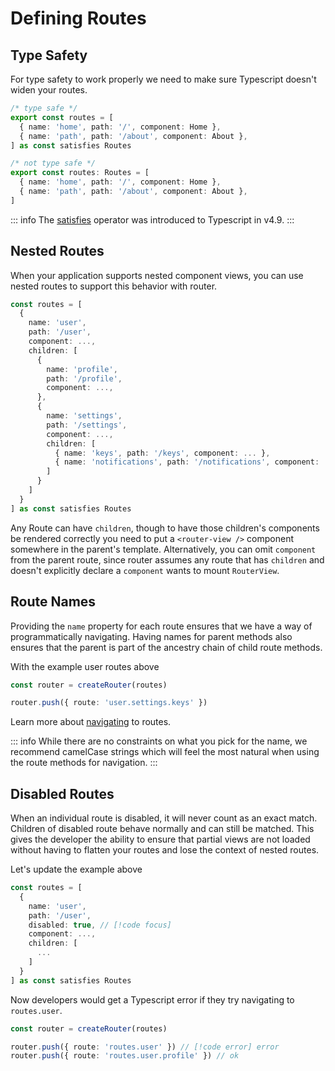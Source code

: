 # Defining Routes

## Type Safety

For type safety to work properly we need to make sure Typescript doesn't widen your routes.

```ts
/* type safe */
export const routes = [
  { name: 'home', path: '/', component: Home },
  { name: 'path', path: '/about', component: About },
] as const satisfies Routes 

/* not type safe */
export const routes: Routes = [
  { name: 'home', path: '/', component: Home },
  { name: 'path', path: '/about', component: About },
]
```

::: info
The [satisfies](https://www.typescriptlang.org/docs/handbook/release-notes/typescript-4-9.html) operator was introduced to Typescript in v4.9.
:::

## Nested Routes

When your application supports nested component views, you can use nested routes to support this behavior with router.  

```ts
const routes = [
  {
    name: 'user',
    path: '/user',
    component: ...,
    children: [
      {
        name: 'profile',
        path: '/profile',
        component: ...,
      },
      {
        name: 'settings',
        path: '/settings',
        component: ...,
        children: [
          { name: 'keys', path: '/keys', component: ... },
          { name: 'notifications', path: '/notifications', component: ... },
        ]
      }
    ]
  }
] as const satisfies Routes
```

Any Route can have `children`, though to have those children's components be rendered correctly you need to put a `<router-view />` component somewhere in the parent's template. Alternatively, you can omit `component` from the parent route, since router assumes any route that has `children` and doesn't explicitly declare a `component` wants to mount `RouterView`.

## Route Names

Providing the `name` property for each route ensures that we have a way of programmatically navigating. Having names for parent methods also ensures that the parent is part of the ancestry chain of child route methods.

With the example user routes above

```ts
const router = createRouter(routes)

router.push({ route: 'user.settings.keys' })
```

Learn more about [navigating](/core-concepts/navigating) to routes.

::: info
While there are no constraints on what you pick for the name, we recommend camelCase strings which will feel the most natural when using the route methods for navigation.
:::

## Disabled Routes

When an individual route is disabled, it will never count as an exact match. Children of disabled route behave normally and can still be matched. This gives the developer the ability to ensure that partial views are not loaded without having to flatten your routes and lose the context of nested routes.

Let's update the example above

```ts
const routes = [
  {
    name: 'user',
    path: '/user',
    disabled: true, // [!code focus] 
    component: ...,
    children: [
      ...
    ]
  }
] as const satisfies Routes
```

Now developers would get a Typescript error if they try navigating to `routes.user`.

```ts
const router = createRouter(routes)

router.push({ route: 'routes.user' }) // [!code error] error
router.push({ route: 'routes.user.profile' }) // ok
```
